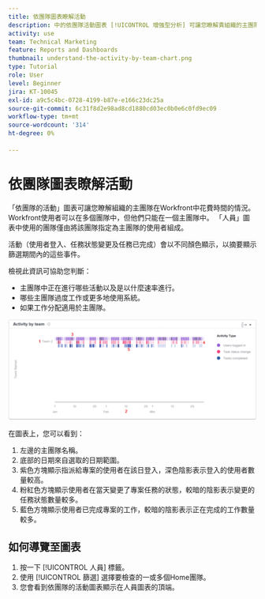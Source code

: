```yaml
---
title: 依團隊圖表瞭解活動
description: 中的依團隊活動圖表 [!UICONTROL 增強型分析] 可讓您瞭解貴組織的主團隊在Workfront中花費時間的情況。
activity: use
team: Technical Marketing
feature: Reports and Dashboards
thumbnail: understand-the-activity-by-team-chart.png
type: Tutorial
role: User
level: Beginner
jira: KT-10045
exl-id: a9c5c4bc-0728-4199-b87e-e166c23dc25a
source-git-commit: 6c31f8d2e98ad8cd1880cd03ec0b0e6c0fd9ec09
workflow-type: tm+mt
source-wordcount: '314'
ht-degree: 0%

---
```


# 依團隊圖表瞭解活動

「依團隊的活動」圖表可讓您瞭解組織的主團隊在Workfront中花費時間的情況。 Workfront使用者可以在多個團隊中，但他們只能在一個主團隊中。 「人員」圖表中使用的團隊僅由將該團隊指定為主團隊的使用者組成。

活動（使用者登入、任務狀態變更及任務已完成）會以不同顏色顯示，以摘要顯示篩選期間內的這些事件。

檢視此資訊可協助您判斷：

* 主團隊中正在進行哪些活動以及是以什麼速率進行。
* 哪些主團隊過度工作或更多地使用系統。
* 如果工作分配適用於主團隊。

![此影像會依團隊圖表顯示活動，其數字位於下列專案符號所述的區域](assets/section-3-1.png)

在圖表上，您可以看到：

1. 左邊的主團隊名稱。
1. 底部的日期來自選取的日期範圍。
1. 紫色方塊顯示指派給專案的使用者在該日登入，深色陰影表示登入的使用者數量較高。
1. 粉紅色方塊顯示使用者在當天變更了專案任務的狀態，較暗的陰影表示變更的任務狀態數量較多。
1. 藍色方塊顯示使用者已完成專案的工作，較暗的陰影表示正在完成的工作數量較多。

## 如何導覽至圖表

1. 按一下 [!UICONTROL 人員] 標籤。
1. 使用 [!UICONTROL 篩選] 選擇要檢查的一或多個Home團隊。
1. 您會看到依團隊的活動圖表顯示在人員圖表的頂端。
